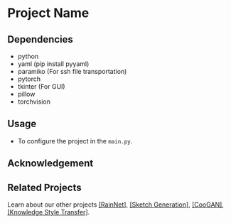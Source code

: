 # Project Name

## Dependencies
- python
- yaml (pip install pyyaml)
- paramiko (For ssh file transportation)
- pytorch
- tkinter (For GUI)
- pillow
- torchvision

## Usage
- To configure the project in the ```main.py```.


## Acknowledgement

## Related Projects
Learn about our other projects [[RainNet]](https://neuralchen.github.io/RainNet), [[Sketch Generation]](https://github.com/TZYSJTU/Sketch-Generation-with-Drawing-Process-Guided-by-Vector-Flow-and-Grayscale), [[CooGAN]](https://github.com/neuralchen/CooGAN), [[Knowledge Style Transfer]](https://github.com/AceSix/Knowledge_Transfer).